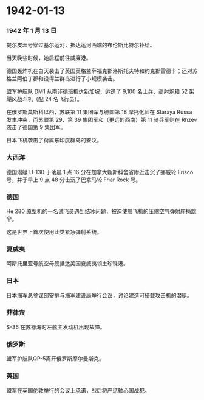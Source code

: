 # 1942-01-13

### 1942 年 1 月 13 日

提尔皮茨号穿过基尔运河，抵达运河西端的布伦斯比特尔补给。

当天晚些时候，她启程前往威廉港。

德国轰炸机在白天袭击了英国英格兰萨福克郡洛斯托夫特和约克郡雷德卡；还对苏格兰阿伯丁郡和设得兰群岛进行了小规模袭击。

盟军护航队 DM1 从南非德班抵达新加坡，运送了 9,100 名士兵、高射炮和 52
架飓风战斗机（配 24 名飞行员）。

在俄罗斯莫斯科以西，苏联第 11 集团军与德国第 18 摩托化师在 Staraya Russa
发生冲突，而苏联第 29、第 39 集团军和（更远的西南）第 11 骑兵军则在
Rhzev 袭击了德国第 9 集团军。

日本飞机袭击了荷属东印度群岛的安汶。

### 大西洋

德国潜艇 U-130 于凌晨 1 点 16 分在加拿大新斯科舍省附近击沉了挪威轮
Frisco 号，并于早上 9 点 48 分击沉了巴拿马轮 Friar Rock 号。

### 德国

He 280
原型机的一名试飞员遇到结冰问题，被迫使用飞机的压缩空气弹射座椅跳伞。

这是世界上首次使用此类紧急弹射系统。

### 夏威夷

阿斯托里亚号航空母舰抵达美国夏威夷领土珍珠港。

### 日本

日本海军总参谋部安排与海军建设局举行会议，讨论建造可搭载攻击机的潜艇。

### 菲律宾

S-36 在苏禄海时左舷主发动机出现故障。

### 俄罗斯

盟军护航队QP-5离开俄罗斯摩尔曼斯克。

### 英国

盟军在英国伦敦举行的会议上承诺，战后将严惩轴心国战犯。
